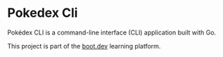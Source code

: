 # Pokedex Cli

Pokédex CLI is a command-line interface (CLI) application built with Go.

This project is part of the [boot.dev](https://www.boot.dev/) learning platform.
